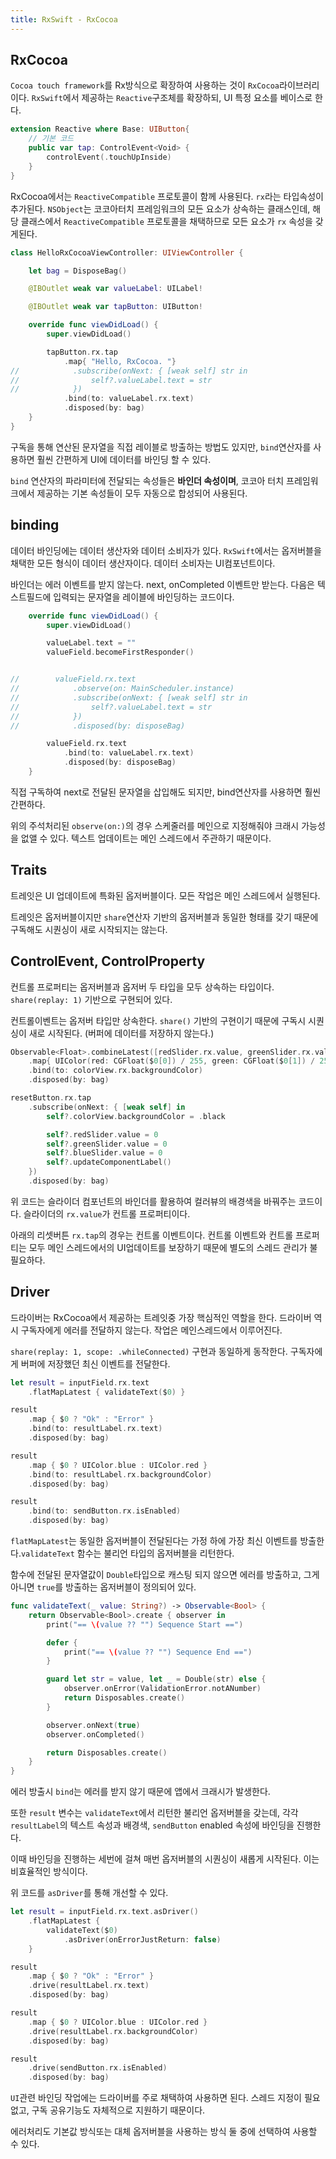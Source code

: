 ```yaml
---
title: RxSwift - RxCocoa
---
```


## RxCocoa

`Cocoa touch framework`를 Rx방식으로 확장하여 사용하는 것이 `RxCocoa`라이브러리이다. `RxSwift`에서 제공하는 `Reactive`구조체를 확장하되, UI 특정 요소를 베이스로 한다.

```swift
extension Reactive where Base: UIButton{
    // 기본 코드
    public var tap: ControlEvent<Void> {
        controlEvent(.touchUpInside)
    }
}
```

RxCocoa에서는 `ReactiveCompatible` 프로토콜이 함께 사용된다. `rx`라는 타입속성이 추가된다. `NSObject`는 코코아터치 프레임워크의 모든 요소가 상속하는 클래스인데, 해당 클래스에서 `ReactiveCompatible` 프로토콜을 채택하므로 모든 요소가 `rx` 속성을 갖게된다.

```swift
class HelloRxCocoaViewController: UIViewController {

    let bag = DisposeBag()

    @IBOutlet weak var valueLabel: UILabel!

    @IBOutlet weak var tapButton: UIButton!

    override func viewDidLoad() {
        super.viewDidLoad()

        tapButton.rx.tap
            .map{ "Hello, RxCocoa. "}
//            .subscribe(onNext: { [weak self] str in
//                self?.valueLabel.text = str
//            })
            .bind(to: valueLabel.rx.text)
            .disposed(by: bag)
    }
}
```

구독을 통해 연산된 문자열을 직접 레이블로 방출하는 방법도 있지만, `bind`연산자를 사용하면 훨씬 간편하게 UI에 데이터를 바인딩 할 수 있다.

`bind` 연산자의 파라미터에 전달되는 속성들은 **바인더 속성이며**, 코코아 터치 프레임워크에서 제공하는 기본 속성들이 모두 자동으로 합성되어 사용된다.

## binding

데이터 바인딩에는 데이터 생산자와 데이터 소비자가 있다. `RxSwift`에서는 옵저버블을 채택한 모든 형식이 데이터 생산자이다. 데이터 소비자는 UI컴포넌트이다.

바인더는 에러 이벤트를 받지 않는다. next, onCompleted 이벤트만 받는다. 다음은 텍스트필드에 입력되는 문자열을 레이블에 바인딩하는 코드이다.

```swift
    override func viewDidLoad() {
        super.viewDidLoad()

        valueLabel.text = ""
        valueField.becomeFirstResponder()


//        valueField.rx.text
//            .observe(on: MainScheduler.instance)
//            .subscribe(onNext: { [weak self] str in
//                self?.valueLabel.text = str
//            })
//            .disposed(by: disposeBag)

        valueField.rx.text
            .bind(to: valueLabel.rx.text)
            .disposed(by: disposeBag)
    }
```

직접 구독하여 next로 전달된 문자열을 삽입해도 되지만, bind연산자를 사용하면 훨씬 간편하다.

위의 주석처리된 `observe(on:)`의 경우 스케줄러를 메인으로 지정해줘야 크래시 가능성을 없앨 수 있다. 텍스트 업데이트는 메인 스레드에서 주관하기 때문이다.

## Traits

트레잇은 UI 업데이트에 특화된 옵저버블이다. 모든 작업은 메인 스레드에서 실행된다.

트레잇은 옵저버블이지만 `share`연산자 기반의 옵저버블과 동일한 형태를 갖기 때문에 구독해도 시퀀싱이 새로 시작되지는 않는다.

## ControlEvent, ControlProperty

컨트롤 프로퍼티는 옵저버블과 옵저버 두 타입을 모두 상속하는 타입이다. `share(replay: 1)` 기반으로 구현되어 있다.

컨트롤이벤트는 옵저버 타입만 상속한다. `share()` 기반의 구현이기 때문에 구독시 시퀀싱이 새로 시작된다. (버퍼에 데이터를 저장하지 않는다.)

```swift
Observable<Float>.combineLatest([redSlider.rx.value, greenSlider.rx.value, blueSlider.rx.value])
    .map{ UIColor(red: CGFloat($0[0]) / 255, green: CGFloat($0[1]) / 255, blue: CGFloat($0[2]) / 255, alpha: 1.0)}
    .bind(to: colorView.rx.backgroundColor)
    .disposed(by: bag)

resetButton.rx.tap
    .subscribe(onNext: { [weak self] in
        self?.colorView.backgroundColor = .black

        self?.redSlider.value = 0
        self?.greenSlider.value = 0
        self?.blueSlider.value = 0
        self?.updateComponentLabel()
    })
    .disposed(by: bag)
```

위 코드는 슬라이더 컴포넌트의 바인더를 활용하여 컬러뷰의 배경색을 바꿔주는 코드이다. 슬라이더의 `rx.value`가 컨트롤 프로퍼티이다.

아래의 리셋버튼 `rx.tap`의 경우는 컨트롤 이벤트이다. 컨트롤 이벤트와 컨트롤 프로퍼티는 모두 메인 스레드에서의 UI업데이트를 보장하기 때문에 별도의 스레드 관리가 불필요하다.

## Driver

드라이버는 RxCocoa에서 제공하는 트레잇중 가장 핵심적인 역할을 한다. 드라이버 역시 구독자에게 에러를 전달하지 않는다. 작업은 메인스레드에서 이루어진다.

`share(replay: 1, scope: .whileConnected)` 구현과 동일하게 동작한다. 구독자에게 버퍼에 저장했던 최신 이벤트를 전달한다.

```swift
let result = inputField.rx.text
    .flatMapLatest { validateText($0) }

result
    .map { $0 ? "Ok" : "Error" }
    .bind(to: resultLabel.rx.text)
    .disposed(by: bag)

result
    .map { $0 ? UIColor.blue : UIColor.red }
    .bind(to: resultLabel.rx.backgroundColor)
    .disposed(by: bag)

result
    .bind(to: sendButton.rx.isEnabled)
    .disposed(by: bag)
```

`flatMapLatest`는 동일한 옵저버블이 전달된다는 가정 하에 가장 최신 이벤트를 방출한다.`validateText` 함수는 불리언 타입의 옵저버블을 리턴한다.

함수에 전달된 문자열값이 `Double`타입으로 캐스팅 되지 않으면 에러를 방출하고, 그게 아니면 `true`를 방출하는 옵저버블이 정의되어 있다.

```swift
func validateText(_ value: String?) -> Observable<Bool> {
    return Observable<Bool>.create { observer in
        print("== \(value ?? "") Sequence Start ==")

        defer {
            print("== \(value ?? "") Sequence End ==")
        }

        guard let str = value, let _ = Double(str) else {
            observer.onError(ValidationError.notANumber)
            return Disposables.create()
        }

        observer.onNext(true)
        observer.onCompleted()

        return Disposables.create()
    }
}
```

에러 방출시 `bind`는 에러를 받지 않기 때문에 앱에서 크래시가 발생한다.

또한 `result` 변수는 `validateText`에서 리턴한 불리언 옵저버블을 갖는데, 각각 `resultLabel`의 텍스트 속성과 배경색, `sendButton` enabled 속성에 바인딩을 진행한다.

이때 바인딩을 진행하는 세번에 걸쳐 매번 옵저버블의 시퀀싱이 새롭게 시작된다. 이는 비효율적인 방식이다.

위 코드를 `asDriver`를 통해 개선할 수 있다.

```swift
let result = inputField.rx.text.asDriver()
    .flatMapLatest {
        validateText($0)
            .asDriver(onErrorJustReturn: false)
    }

result
    .map { $0 ? "Ok" : "Error" }
    .drive(resultLabel.rx.text)
    .disposed(by: bag)

result
    .map { $0 ? UIColor.blue : UIColor.red }
    .drive(resultLabel.rx.backgroundColor)
    .disposed(by: bag)

result
    .drive(sendButton.rx.isEnabled)
    .disposed(by: bag)
```

`UI`관련 바인딩 작업에는 드라이버를 주로 채택하여 사용하면 된다. 스레드 지정이 필요없고, 구독 공유기능도 자체적으로 지원하기 때문이다.

에러처리도 기본값 방식또는 대체 옵저버블을 사용하는 방식 둘 중에 선택하여 사용할 수 있다.
